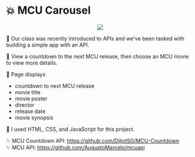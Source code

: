 # 💥 MCU Carousel

<p align="center">
<img src="https://github.com/bytesbybianca/readme-assets/blob/main/project-images/mcu-main.gif?raw=true">
</p>

🎯 Our class was recently introduced to APIs and we've been tasked with building a simple app with an API.

🧩 View a countdown to the next MCU release, then choose an MCU movie to view more details.

📜 Page displays
- countdown to next MCU release
- movie title
- movie poster
- director
- release date
- movie synopsis

🤖 I used HTML, CSS, and JavaScript for this project.

✨ MCU Countdown API: https://github.com/DiljotSG/MCU-Countdown<br>
✨ MCU API: https://github.com/AugustoMarcelo/mcuapi
